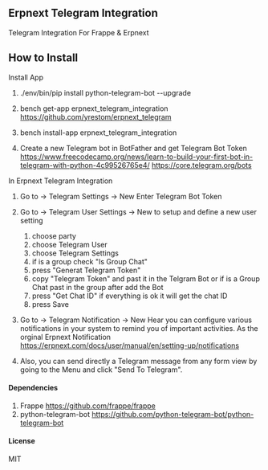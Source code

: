## Erpnext Telegram Integration

Telegram Integration For Frappe & Erpnext

## How to Install
Install App

1. ./env/bin/pip install python-telegram-bot --upgrade

2. bench get-app erpnext_telegram_integration https://github.com/yrestom/erpnext_telegram

3. bench install-app erpnext_telegram_integration

4. Create a new Telegram bot in BotFather 
    and get Telegram Bot Token
    https://www.freecodecamp.org/news/learn-to-build-your-first-bot-in-telegram-with-python-4c99526765e4/
    https://core.telegram.org/bots


In Erpnext Telegram Integration

1. Go to -> Telegram Settings -> New
    Enter Telegram Bot Token 

2. Go to -> Telegram User Settings -> New
    to setup and define a new user setting
    1. choose party
    2. choose Telegram User
    3. choose Telegram Settings
    4. if is a group check "Is Group Chat"
    5. press "Generat Telegram Token"
    6. copy "Telegram Token" and past it in the Telgram Bot
        or if is a Group Chat past in the group after add the Bot
    7. press "Get Chat ID"
        if everything is ok it will get the chat ID
    8. press Save

3. Go to -> Telegram Notification -> New
    Hear you can configure various notifications in your system to remind you of important activities.
    As the orginal Erpnext Notification https://erpnext.com/docs/user/manual/en/setting-up/notifications

4. Also, you can send directly a Telegram message from any form view by going to the Menu and click "Send To Telegram".

#### Dependencies
1. Frappe https://github.com/frappe/frappe
2. python-telegram-bot https://github.com/python-telegram-bot/python-telegram-bot

#### License

MIT